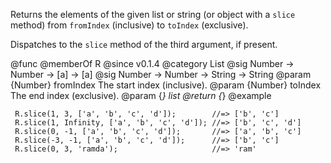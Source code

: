 Returns the elements of the given list or string (or object with a `slice`
method) from `fromIndex` (inclusive) to `toIndex` (exclusive).

Dispatches to the `slice` method of the third argument, if present.

@func
@memberOf R
@since v0.1.4
@category List
@sig Number -> Number -> [a] -> [a]
@sig Number -> Number -> String -> String
@param {Number} fromIndex The start index (inclusive).
@param {Number} toIndex The end index (exclusive).
@param {*} list
@return {*}
@example

     R.slice(1, 3, ['a', 'b', 'c', 'd']);        //=> ['b', 'c']
     R.slice(1, Infinity, ['a', 'b', 'c', 'd']); //=> ['b', 'c', 'd']
     R.slice(0, -1, ['a', 'b', 'c', 'd']);       //=> ['a', 'b', 'c']
     R.slice(-3, -1, ['a', 'b', 'c', 'd']);      //=> ['b', 'c']
     R.slice(0, 3, 'ramda');                     //=> 'ram'
